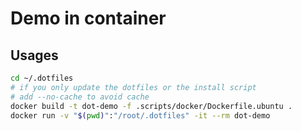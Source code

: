 # Demo in container

## Usages

```sh
cd ~/.dotfiles
# if you only update the dotfiles or the install script
# add --no-cache to avoid cache
docker build -t dot-demo -f .scripts/docker/Dockerfile.ubuntu .
docker run -v "$(pwd)":"/root/.dotfiles" -it --rm dot-demo
```
